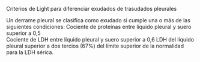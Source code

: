 Criterios de Light para diferenciar exudados de trasudados pleurales

Un derrame pleural se clasifica como exudado si cumple una o más de las siguientes condiciones:
Cociente de proteínas entre líquido pleural y suero superior a 0,5  
Cociente de LDH entre líquido pleural y suero superior a 0,6
LDH del líquido pleural superior a dos tercios (67%) del límite superior de la normalidad para la LDH sérica.

